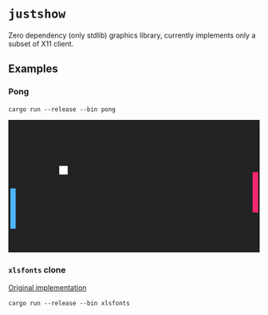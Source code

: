 # `justshow`

Zero dependency (only stdlib) graphics library, currently implements only a subset of X11 client.

## Examples

### Pong

```console
cargo run --release --bin pong
```

![plot](./img/pong.png)

### `xlsfonts` clone

[Original implementation](https://gitlab.freedesktop.org/xorg/app/xlsfonts)

```console
cargo run --release --bin xlsfonts
```
